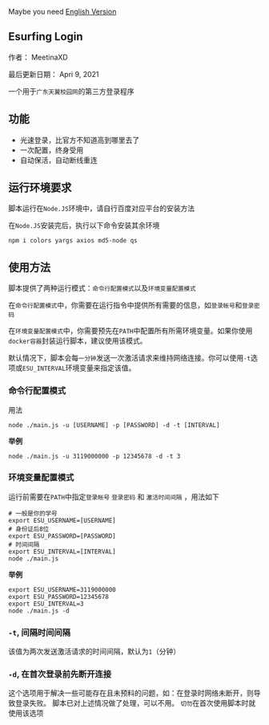 Maybe you need [English Version](./README.md)


## Esurfing Login
作者： MeetinaXD

最后更新日期： Apri 9, 2021

一个用于`广东天翼校园网`的第三方登录程序

## 功能
- 光速登录，比官方不知道高到哪里去了
- 一次配置，终身受用
- 自动保活，自动断线重连


## 运行环境要求
脚本运行在`Node.JS`环境中，请自行百度对应平台的安装方法

在`Node.JS`安装完后，执行以下命令安装其余环境

``` shell
npm i colors yargs axios md5-node qs
```

## 使用方法
脚本提供了两种运行模式：`命令行配置模式`以及`环境变量配置模式`

在`命令行配置模式`中，你需要在运行指令中提供所有需要的信息，如`登录帐号`和`登录密码`

在`环境变量配置模式`中，你需要预先在`PATH`中配置所有所需环境变量。如果你使用`docker容器`封装运行脚本，建议使用该模式。

默认情况下，脚本会每`一分钟`发送一次激活请求来维持网络连接。你可以使用`-t`选项或`ESU_INTERVAL`环境变量来指定该值。

### 命令行配置模式
用法
``` shell
node ./main.js -u [USERNAME] -p [PASSWORD] -d -t [INTERVAL]
```

**举例**
``` shell
node ./main.js -u 3119000000 -p 12345678 -d -t 3
```

### 环境变量配置模式
运行前需要在`PATH`中指定`登录帐号` `登录密码` 和 `激活时间间隔` ，用法如下
``` shell
# 一般是你的学号
export ESU_USERNAME=[USERNAME]
# 身份证后8位
export ESU_PASSWORD=[PASSWORD]
# 时间间隔
export ESU_INTERVAL=[INTERVAL]
node ./main.js
```

**举例**
``` shell
export ESU_USERNAME=3119000000
export ESU_PASSWORD=12345678
export ESU_INTERVAL=3
node ./main.js -d
```

### `-t`, 间隔时间间隔
该值为两次发送激活请求的时间间隔，默认为`1`（分钟）

### `-d`, 在首次登录前先断开连接
这个选项用于解决一些可能存在且未预料的问题，如：在登录时网络未断开，则导致登录失败。
脚本已对上述情况做了处理，可以不用。
`切勿`在首次使用脚本时就使用该选项
